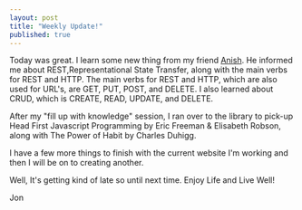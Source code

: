 ```yaml
---
layout: post
title: "Weekly Update!"
published: true
---
```


Today was great.  I learn some new thing from my friend <a href="https://github.com/anishkothari">Anish</a>.  He informed me about REST,Representational State Transfer, along with the main verbs for REST and HTTP.  The main verbs for REST and HTTP, which are also used for URL's, are GET, PUT, POST, and DELETE.  I also learned about CRUD, which is CREATE, READ, UPDATE, and DELETE.

After my "fill up with knowledge" session, I ran over to the library to pick-up Head First Javascript Programming by Eric Freeman & Elisabeth Robson, along with The Power of Habit by Charles Duhigg.

I have a few more things to finish with the current website I'm working and then I will be on to creating another.

Well, It's getting kind of late so until next time. Enjoy Life and Live Well!

Jon
